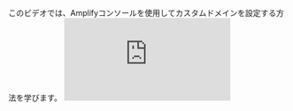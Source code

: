 このビデオでは、Amplifyコンソールを使用してカスタムドメインを設定する方法を学びます。 <iframe src="https://www.youtube-nocookie.com/embed/uaG2mMYLI68" frameborder="0" allow="accelerometer; autoplay; clipboard-write; encrypted-media; gyroscope; picture-in-picture" allowfullscreen mark="crwd-mark"></iframe>